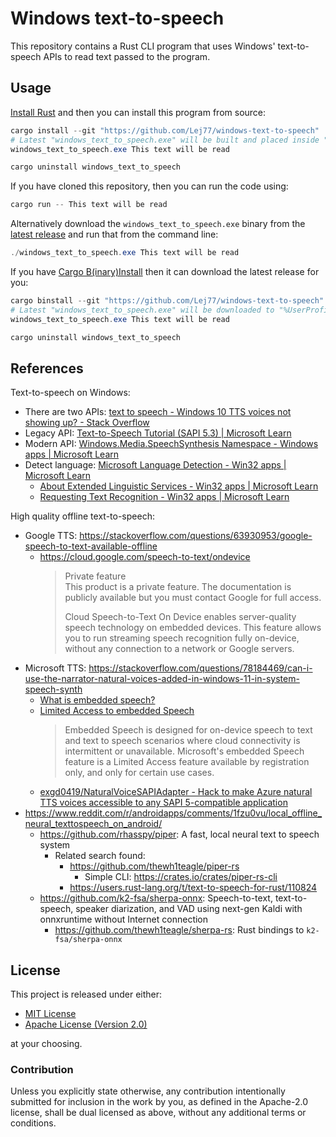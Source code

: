 # Windows text-to-speech

This repository contains a Rust CLI program that uses Windows' text-to-speech APIs to read text passed to the program.

## Usage

[Install Rust](https://www.rust-lang.org/tools/install) and then you can install this program from source:

```powershell
cargo install --git "https://github.com/Lej77/windows-text-to-speech"
# Latest "windows_text_to_speech.exe" will be built and placed inside "%UserProfile%/.cargo/bin/"
windows_text_to_speech.exe This text will be read

cargo uninstall windows_text_to_speech
```

If you have cloned this repository, then you can run the code using:

```powershell
cargo run -- This text will be read
```

Alternatively download the `windows_text_to_speech.exe` binary from the [latest release](https://github.com/Lej77/windows-text-to-speech/releases) and run that from the command line:

```powershell
./windows_text_to_speech.exe This text will be read
```

If you have [Cargo B(inary)Install](https://github.com/cargo-bins/cargo-binstall) then it can download the latest release for you:

```powershell
cargo binstall --git "https://github.com/Lej77/windows-text-to-speech" windows_text_to_speech
# Latest "windows_text_to_speech.exe" will be downloaded to "%UserProfile%/.cargo/bin/"
windows_text_to_speech.exe This text will be read

cargo uninstall windows_text_to_speech
```

## References

Text-to-speech on Windows:

- There are two APIs: [text to speech - Windows 10 TTS voices not showing up? - Stack
  Overflow](https://stackoverflow.com/questions/40406719/windows-10-tts-voices-not-showing-up/40427509#40427509)
- Legacy API: [Text-to-Speech Tutorial (SAPI 5.3) | Microsoft
  Learn](https://learn.microsoft.com/en-us/previous-versions/windows/desktop/ms720163(v=vs.85))
- Modern API: [Windows.Media.SpeechSynthesis Namespace - Windows apps | Microsoft
  Learn](https://learn.microsoft.com/en-us/uwp/api/windows.media.speechsynthesis?view=winrt-26100&redirectedfrom=MSDN)
- Detect language: [Microsoft Language Detection - Win32 apps | Microsoft Learn](https://learn.microsoft.com/en-us/windows/win32/intl/microsoft-language-detection)
  - [About Extended Linguistic Services - Win32 apps | Microsoft Learn](https://learn.microsoft.com/pl-pl/windows/win32/intl/about-extended-linguistic-services)
  - [Requesting Text Recognition - Win32 apps | Microsoft Learn](https://learn.microsoft.com/pl-pl/windows/win32/intl/requesting-text-recognition)

High quality offline text-to-speech:

- Google TTS: <https://stackoverflow.com/questions/63930953/google-speech-to-text-available-offline>
  - <https://cloud.google.com/speech-to-text/ondevice>
    > Private feature\
    > This product is a private feature. The documentation is publicly available but you must contact Google for full access.
    >
    > Cloud Speech-to-Text On Device enables server-quality speech technology on embedded devices. This feature allows you to run streaming speech recognition fully on-device, without any connection to a network or Google servers.
- Microsoft TTS: <https://stackoverflow.com/questions/78184469/can-i-use-the-narrator-natural-voices-added-in-windows-11-in-system-speech-synth>
  - [What is embedded speech?](https://learn.microsoft.com/en-us/azure/ai-services/speech-service/embedded-speech?tabs=windows-target%2Cjre&pivots=programming-language-csharp)
  - [Limited Access to embedded Speech](https://learn.microsoft.com/en-us/legal/cognitive-services/speech-service/embedded-speech/limited-access-embedded-speech?context=%2Fazure%2Fai-services%2Fspeech-service%2Fcontext%2Fcontext)
    > Embedded Speech is designed for on-device speech to text and text to speech scenarios where cloud connectivity is intermittent or unavailable. Microsoft's embedded Speech feature is a Limited Access feature available by registration only, and only for certain use cases.
  - [exgd0419/NaturalVoiceSAPIAdapter - Hack to make Azure natural TTS voices accessible to any SAPI 5-compatible application](https://github.com/gexgd0419/NaturalVoiceSAPIAdapter)
- <https://www.reddit.com/r/androidapps/comments/1fzu0vu/local_offline_neural_texttospeech_on_android/>
  - <https://github.com/rhasspy/piper>: A fast, local neural text to speech system
    - Related search found:
      - <https://github.com/thewh1teagle/piper-rs>
        - Simple CLI: <https://crates.io/crates/piper-rs-cli>
      - <https://users.rust-lang.org/t/text-to-speech-for-rust/110824>
  - <https://github.com/k2-fsa/sherpa-onnx>: Speech-to-text, text-to-speech, speaker diarization, and VAD using next-gen Kaldi with onnxruntime without Internet connection
    - <https://github.com/thewh1teagle/sherpa-rs>: Rust bindings to `k2-fsa/sherpa-onnx`

## License

This project is released under either:

- [MIT License](./LICENSE-MIT)
- [Apache License (Version 2.0)](./LICENSE-APACHE)

at your choosing.

### Contribution

Unless you explicitly state otherwise, any contribution intentionally
submitted for inclusion in the work by you, as defined in the Apache-2.0
license, shall be dual licensed as above, without any additional terms or
conditions.

